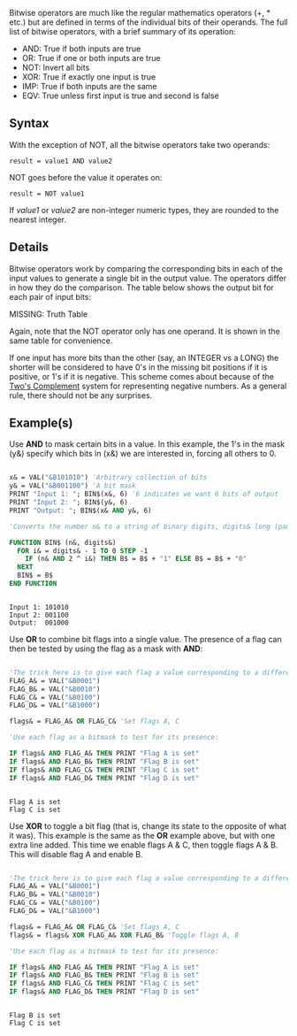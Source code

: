 Bitwise operators are much like the regular mathematics operators (+, * etc.) but are defined in terms of the individual bits of their operands. The full list of bitwise operators, with a brief summary of its operation:

* AND: True if both inputs are true
* OR: True if one or both inputs are true
* NOT: Invert all bits
* XOR: True if exactly one input is true
* IMP: True if both inputs are the same
* EQV: True unless first input is true and second is false

## Syntax

With the exception of NOT, all the bitwise operators take two operands:

`result = value1 AND value2`

NOT goes before the value it operates on:

`result = NOT value1`

If *value1* or *value2* are non-integer numeric types, they are rounded to the nearest integer.

## Details

Bitwise operators work by comparing the corresponding bits in each of the input values to generate a single bit in the output value. The operators differ in how they do the comparison. The table below shows the output bit for each pair of input bits:

MISSING: Truth Table

Again, note that the NOT operator only has one operand. It is shown in the same table for convenience.

If one input has more bits than the other (say, an INTEGER vs a LONG) the shorter will be considered to have 0's in the missing bit positions if it is positive, or 1's if it is negative. This scheme comes about because of the [Two's Complement](https://en.wikipedia.org/wiki/Two%27s_complement) system for representing negative numbers. As a general rule, there should not be any surprises.

## Example(s)

Use **AND** to mask certain bits in a value. In this example, the 1's in the mask (y&) specify which bits in (x&) we are interested in, forcing all others to 0. 

```vb

x& = VAL("&B101010") 'Arbitrary collection of bits 
y& = VAL("&B001100") 'A bit mask 
PRINT "Input 1: "; BIN$(x&, 6) '6 indicates we want 6 bits of output 
PRINT "Input 2: "; BIN$(y&, 6)
PRINT "Output: "; BIN$(x& AND y&, 6)

'Converts the number n& to a string of binary digits, digits& long (padding or truncating as necessary). 

FUNCTION BIN$ (n&, digits&)
  FOR i& = digits& - 1 TO 0 STEP -1
    IF (n& AND 2 ^ i&) THEN B$ = B$ + "1" ELSE B$ = B$ + "0"
  NEXT
  BIN$ = B$
END FUNCTION

```

```text

Input 1: 101010
Input 2: 001100
Output:  001000

```

Use **OR** to combine bit flags into a single value. The presence of a flag can then be tested by using the flag as a mask with **AND**: 

```vb

'The trick here is to give each flag a value corresponding to a different bit being 1
FLAG_A& = VAL("&B0001") 
FLAG_B& = VAL("&B0010") 
FLAG_C& = VAL("&B0100") 
FLAG_D& = VAL("&B1000")

flags& = FLAG_A& OR FLAG_C& 'Set flags A, C

'Use each flag as a bitmask to test for its presence: 

IF flags& AND FLAG_A& THEN PRINT "Flag A is set" 
IF flags& AND FLAG_B& THEN PRINT "Flag B is set" 
IF flags& AND FLAG_C& THEN PRINT "Flag C is set" 
IF flags& AND FLAG_D& THEN PRINT "Flag D is set"

```

```text

Flag A is set
Flag C is set

```

Use **XOR** to toggle a bit flag (that is, change its state to the opposite of what it was). This example is the same as the **OR** example above, but with one extra line added. This time we enable flags A & C, then toggle flags A & B. This will disable flag A and enable B.

```vb

'The trick here is to give each flag a value corresponding to a different bit being 1
FLAG_A& = VAL("&B0001") 
FLAG_B& = VAL("&B0010") 
FLAG_C& = VAL("&B0100") 
FLAG_D& = VAL("&B1000")

flags& = FLAG_A& OR FLAG_C& 'Set flags A, C 
flags& = flags& XOR FLAG_A& XOR FLAG_B& 'Toggle flags A, B

'Use each flag as a bitmask to test for its presence: 

IF flags& AND FLAG_A& THEN PRINT "Flag A is set" 
IF flags& AND FLAG_B& THEN PRINT "Flag B is set" 
IF flags& AND FLAG_C& THEN PRINT "Flag C is set" 
IF flags& AND FLAG_D& THEN PRINT "Flag D is set" 

```

```text

Flag B is set
Flag C is set

```